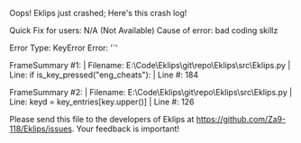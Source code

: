 Oops! Eklips just crashed;
Here's this crash log!

Quick Fix for users: N/A (Not Available)
Cause of error: bad coding skillz

Error Type: KeyError
Error: '`'

FrameSummary #1:
  | Filename: E:\Code\Eklips\git\repo\Eklips\src\Eklips.py
  | Line: if is_key_pressed("eng_cheats"):
  | Line #: 184

FrameSummary #2:
  | Filename: E:\Code\Eklips\git\repo\Eklips\src\Eklips.py
  | Line: keyd = key_entries[key.upper()]
  | Line #: 126


Please send this file to the developers of Eklips at https://github.com/Za9-118/Eklips/issues. 
Your feedback is important!